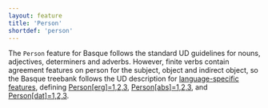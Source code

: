 ```yaml
---
layout: feature
title: 'Person'
shortdef: 'person'
---
```


The `Person` feature for Basque follows the standard UD guidelines for nouns, adjectives, determiners and adverbs. However, finite verbs contain agreement features on person for the subject, object and indirect object, so the Basque treebank follows the UD description for <a href="http://universaldependencies.org/ext-feat-index.html"> language-specific features</a>, defining <a href="http://universaldependencies.org/u/ext-feat/AbsErgDatPerson.html">Person[erg]=1,2,3</a>, <a href="http://universaldependencies.org/u/ext-feat/AbsErgDatPerson.html">Person[abs]=1,2,3</a>, and <a href="http://universaldependencies.org/u/ext-feat/AbsErgDatPerson.html">Person[dat]=1,2,3</a>.
